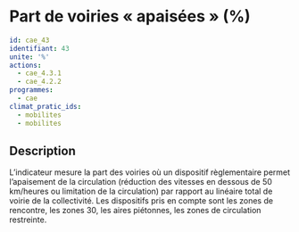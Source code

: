# Part de voiries « apaisées » (%)
```yaml
id: cae_43
identifiant: 43
unite: '%'
actions:
  - cae_4.3.1
  - cae_4.2.2
programmes:
  - cae
climat_pratic_ids:
  - mobilites
  - mobilites
```
## Description
L’indicateur mesure la part des voiries où un dispositif règlementaire permet l’apaisement de la circulation (réduction des vitesses en dessous de 50 km/heures ou limitation de la circulation) par rapport au linéaire total de voirie de la collectivité. Les dispositifs pris en compte sont les zones de rencontre, les zones 30, les aires piétonnes, les zones de circulation restreinte.




